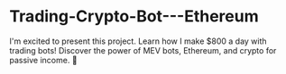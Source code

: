 # Trading-Crypto-Bot---Ethereum
I'm excited to present this project.  Learn how I make $800 a day with trading bots! Discover the power of MEV bots, Ethereum, and crypto for passive income. 💸
